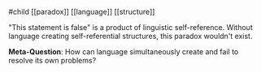 #child [[paradox]] [[language]] [[structure]] 

"This statement is false" is a product of linguistic self-reference. Without language creating self-referential structures, this paradox wouldn't exist.

**Meta-Question**: How can language simultaneously create and fail to resolve its own problems?